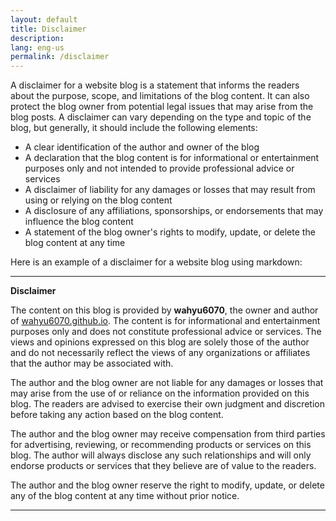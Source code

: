 ```yaml
---
layout: default
title: Disclaimer
description:
lang: eng-us
permalink: /disclaimer
---
```


A disclaimer for a website blog is a statement that informs the readers about the purpose, scope, and limitations of the blog content. It can also protect the blog owner from potential legal issues that may arise from the blog posts. A disclaimer can vary depending on the type and topic of the blog, but generally, it should include the following elements:

- A clear identification of the author and owner of the blog
- A declaration that the blog content is for informational or entertainment purposes only and not intended to provide professional advice or services
- A disclaimer of liability for any damages or losses that may result from using or relying on the blog content
- A disclosure of any affiliations, sponsorships, or endorsements that may influence the blog content
- A statement of the blog owner's rights to modify, update, or delete the blog content at any time

Here is an example of a disclaimer for a website blog using markdown:

---

**Disclaimer**

The content on this blog is provided by **wahyu6070**, the owner and author of [wahyu6070.github.io](https://wahyu6070.github.io). The content is for informational and entertainment purposes only and does not constitute professional advice or services. The views and opinions expressed on this blog are solely those of the author and do not necessarily reflect the views of any organizations or affiliates that the author may be associated with.

The author and the blog owner are not liable for any damages or losses that may arise from the use of or reliance on the information provided on this blog. The readers are advised to exercise their own judgment and discretion before taking any action based on the blog content.

The author and the blog owner may receive compensation from third parties for advertising, reviewing, or recommending products or services on this blog. The author will always disclose any such relationships and will only endorse products or services that they believe are of value to the readers.

The author and the blog owner reserve the right to modify, update, or delete any of the blog content at any time without prior notice.

---
